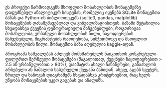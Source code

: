  ეს პროექტი წარმოადგენს მსოფლიო მოსახლეობის მონაცემებზე დაფუძნებულ ანალიტიკურ სისტემას, რომელიც იყენებს SQLite მონაცემთა ბაზას და Python-ის ბიბლიოთეკებს (sqlite3, pandas, matplotlib) მონაცემების დასამუშავებლად და ვიზუალიზაციისთვის. ბაზაში შეტანილია სხვადასხვა ქვეყნის დემოგრაფიული მაჩვენებლები, როგორიცაა მოსახლეობა, ურბანული მოსახლეობის წილი, ნაყოფიერების მაჩვენებელი, მიგრანტების რაოდენობა, სიმჭიდროვე და მსოფლიო მოსახლეობის წილი. მონაცემთა ბაზა აღებულია kaggle-იდან.
  
 პროგრამა საშუალებას აძლევს მომხმარებელს წაიკითხოს კონკრეტული ფილტრით შერჩეული მონაცემები (მაგალითად, ქვეყნები ნაყოფიერებით > 2.5 ან ურბანულობით > 80%), დაამატოს ახალი ჩანაწერები, განაახლოს არსებული ან წაშალოს სასურველი ქვეყანა ბაზიდან. ასევე, აგებს სვეტურ, წრიულ და ხაზოვან დიაგრამებს სხვადასხვა კრიტერიუმით, რაც ხელს უწყობს მონაცემების უკეთ გაგებას და ანალიზს.
